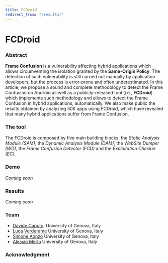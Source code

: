```yaml
---
title: FCDroid
redirect_from: "/results/"
---
```

# FCDroid

### Abstract
**Frame Confusion** is a vulnerability affecting hybrid applications which allows circumventing the isolation granted by the **Same-Origin Policy**. The detection of such vulnerability is still carried out manually by application developers, but the process is error-prone and often underestimated. In this article, we propose a sound and complete methodology to detect the Frame Confusion on Android as well as a publicly-released tool (i.e., **FCDroid**) which implements such methodology and allows to detect the Frame Confusion in hybrid applications, automatically. We also make public the results obtained by analyzing 50K apps using FCDroid, which have revealed that many hybrid applications suffer from Frame Confusion.


### The tool
The FCDroid is composed by five main building blocks: the *Static Analysis Module (SAM)*, the *Dynamic Analysis Module (DAM)*, the *WebSite Dumper (WD)*, the *Frame Confusion Detector (FCD)* and the *Exploitation Checker (EC)*.

### Demo
*Coming soon*

### Results
*Coming soon*

### Team
* [Davide Caputo](http://csec.it/people/davide_caputo), University of Genova, Italy
* [Luca Verderame](www.talos-sec.com)  University of Genova, Italy
* [Simone Aonzo](http://csec.it/people/simone_aonzo)  University of Genova, Italy
* [Alessio Merlo](http://csec.it/people/alessio_merlo)  University of Genova, Italy

### Acknowledgment
